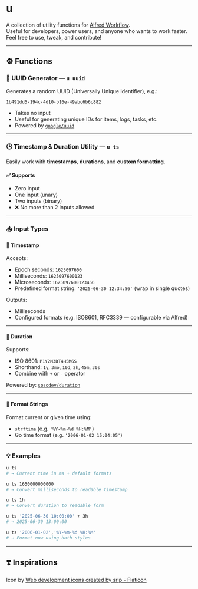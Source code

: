 # u

A collection of utility functions for [Alfred Workflow](https://www.alfredapp.com/workflows/).  
Useful for developers, power users, and anyone who wants to work faster.  
Feel free to use, tweak, and contribute!

---

## ⚙️ Functions

### 🔹 UUID Generator — `u uuid`

Generates a random UUID (Universally Unique Identifier), e.g.:
```
1b491dd5-194c-4d10-b16e-49abc6b6c882
```

- Takes no input
- Useful for generating unique IDs for items, logs, tasks, etc.
- Powered by [`google/uuid`](https://github.com/google/uuid)

---

### 🕒 Timestamp & Duration Utility — `u ts`

Easily work with **timestamps**, **durations**, and **custom formatting**.

#### ✅ Supports
- Zero input
- One input (unary)
- Two inputs (binary)
- ❌ No more than 2 inputs allowed

---

### 📥 Input Types

#### 📌 Timestamp
Accepts:
- Epoch seconds: `1625097600`
- Milliseconds: `1625097600123`
- Microseconds: `1625097600123456`
- Predefined format string: `'2025-06-30 12:34:56'` (wrap in single quotes)

Outputs:
- Milliseconds
- Configured formats (e.g. ISO8601, RFC3339 — configurable via Alfred)

---

#### 📌 Duration
Supports:
- ISO 8601: `P1Y2M3DT4H5M6S`
- Shorthand: `1y`, `3mo`, `10d`, `2h`, `45m`, `30s`
- Combine with `+` or `-` operator

Powered by: [`sosodev/duration`](https://github.com/sosodev/duration)

---

#### 📌 Format Strings
Format current or given time using:
- `strftime` (e.g. `'%Y-%m-%d %H:%M'`)
- Go time format (e.g. `'2006-01-02 15:04:05'`)

---

### 💡 Examples

```bash
u ts
# → Current time in ms + default formats

u ts 1650000000000
# → Convert milliseconds to readable timestamp

u ts 1h
# → Convert duration to readable form

u ts '2025-06-30 10:00:00' + 3h
# → 2025-06-30 13:00:00

u ts '2006-01-02','%Y-%m-%d %H:%M'
# → Format now using both styles
```

---

## ❣️ Inspirations
Icon by [Web development icons created by srip - Flaticon](https://www.flaticon.com/free-icons/web-development)

